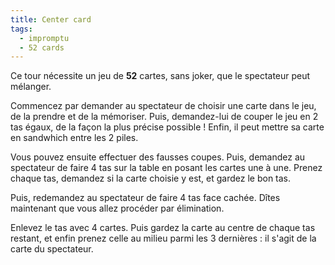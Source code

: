 ```yaml
---
title: Center card
tags:
  - impromptu
  - 52 cards
---
```


Ce tour nécessite un jeu de **52** cartes, sans joker, que le spectateur peut
mélanger.

Commencez par demander au spectateur de choisir une carte dans le jeu, de la
prendre et de la mémoriser. Puis, demandez-lui de couper le jeu en 2 tas égaux,
de la façon la plus précise possible ! Enfin, il peut mettre sa carte en
sandwhich entre les 2 piles.

Vous pouvez ensuite effectuer des fausses coupes. Puis, demandez au spectateur
de faire 4 tas sur la table en posant les cartes une à une. Prenez chaque tas,
demandez si la carte choisie y est, et gardez le bon tas.

Puis, redemandez au spectateur de faire 4 tas face cachée. Dîtes maintenant que
vous allez procéder par élimination.

Enlevez le tas avec 4 cartes. Puis gardez la carte au centre de chaque tas
restant, et enfin prenez celle au milieu parmi les 3 dernières : il s'agit de la
carte du spectateur.

